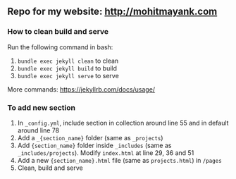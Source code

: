 ## Repo for my website: http://mohitmayank.com

### How to clean build and serve

Run the following command in bash:
1. `bundle exec jekyll clean` to clean
2. `bundle exec jekyll build` to build
3. `bundle exec jekyll serve` to serve

More commands: https://jekyllrb.com/docs/usage/

### To add new section

1. In `_config.yml`, include section in collection around line 55 and in default around line 78
2. Add a `_{section_name}` folder (same as `_projects`)
3. Add `{section_name}` folder inside `_includes` (same as `_includes/projects`). Modify `index.html` at line 29, 36 and 51
4. Add a new `{section_name}.html` file (same as `projects.html`) in `/pages`
5. Clean, build and serve
